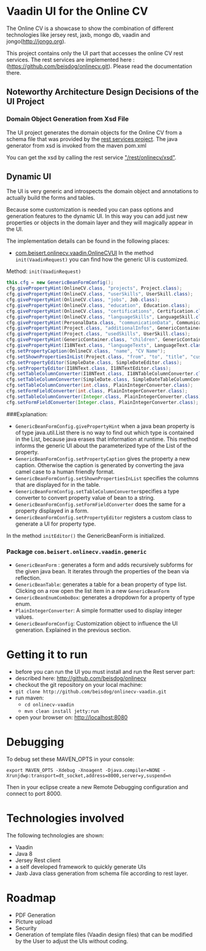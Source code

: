 # Vaadin UI for the Online CV

The Online CV is a showcase to show the combination of different technologies like jersey rest, jaxb, mongo db, vaadin and jongo(http://jongo.org).

This project contains only the UI part that accesses the online CV rest services.
The rest services are implemented here : (https://github.com/beisdog/onlinecv.git). Please read the documentation there.

## Noteworthy Architecture Design Decisions of the UI Project
### Domain Object Generation from Xsd File
The UI project generates the domain objects for the Online CV from a schema file that was provided by the [rest services project](https://github.com/beisdog/onlinecv). The java generator from xsd is invoked from the maven pom.xml

You can get the xsd by calling the rest service ["/rest/onlinecv/xsd"](http://localhost:8888/rest/onlinecv/xsd).
## Dynamic UI
The UI is very generic and introspects the domain object and annotations to actually build the forms and tables.

Because some customization is needed you can pass options and generation features to the dynamic UI.
In this way you can add just new properties or objects in the domain layer and they will magically appear in the UI.

The implementation details can be found in the following places:

* [com.beisert.onlinecv.vaadin.OnlineCVUI](/src/main/java/com/beisert/onlinecv/vaadin/OnlineCVUI.java)
In the method `init(VaadinRequest)` you can find how the generic UI is customized.

Method: `init(VaadinRequest)`
```java
this.cfg = new GenericBeanFormConfig();
cfg.givePropertyHint(OnlineCV.class, "projects", Project.class);
cfg.givePropertyHint(OnlineCV.class, "userSkills", UserSkill.class);
cfg.givePropertyHint(OnlineCV.class, "jobs", Job.class);
cfg.givePropertyHint(OnlineCV.class, "education", Education.class);
cfg.givePropertyHint(OnlineCV.class, "certifications", Certification.class);
cfg.givePropertyHint(OnlineCV.class, "languageSkills", LanguageSkill.class);
cfg.givePropertyHint(PersonalData.class, "communicationData", CommunicationData.class);
cfg.givePropertyHint(Project.class, "additionalInfos", GenericContainer.class);
cfg.givePropertyHint(Project.class, "usedSkills", UserSkill.class);
cfg.givePropertyHint(GenericContainer.class, "children", GenericContainer.class);
cfg.givePropertyHint(I18NText.class, "languageTexts", LanguageText.class);
cfg.setPropertyCaption(OnlineCV.class, "name", "CV Name");
cfg.setShownPropertiesInList(Project.class, "from", "to", "title", "customer", "key");
cfg.setPropertyEditor(SimpleDate.class, SimpleDateEditor.class);
cfg.setPropertyEditor(I18NText.class, I18NTextEditor.class);
cfg.setTableColumnConverter(I18NText.class, I18NTableColumnConverter.class);
cfg.setTableColumnConverter(SimpleDate.class, SimpleDateTableColumnConverter.class);
cfg.setTableColumnConverter(int.class, PlainIntegerConverter.class);
cfg.setFormFieldConverter(int.class, PlainIntegerConverter.class);
cfg.setTableColumnConverter(Integer.class, PlainIntegerConverter.class);
cfg.setFormFieldConverter(Integer.class, PlainIntegerConverter.class);

```
###Explanation:

* `GenericBeanFormConfig.givePropertyHint` when a java bean property is of type java.util.List there is no way to find out which type is contained in the List, because java erases that information at runtime. This method informs the generic UI about the parameterized type of the List of the property.
* `GenericBeanFormConfig.setPropertyCaption` gives the property a new caption. Otherwise the caption is generated by converting the java camel case to a human friendly format.
* `GenericBeanFormConfig.setShownPropertiesInList` specifies the columns that are displayed for in the table.
* `GenericBeanFormConfig.setTableColumnConverter`specifies a type converter to convert property value of bean to a string.
* `GenericBeanFormConfig.setFormFieldConverter` does the same for a property displayed in a form.
* `GenericBeanFormConfig.setPropertyEditor` registers a custom class to generate a UI for property type.

In the method `initEditor()` the GenericBeanForm is initialized.
 
### Package `com.beisert.onlinecv.vaadin.generic`
* `GenericBeanForm` : generates a form and adds recursively subforms for the given java bean. It iterates through the properties of the bean via reflection.
* `GenericBeanTable`: generates a table for a bean property of type list. Clicking on a row open the list item in a new `GenericBeanForm`
* `GenericBeanEnumComboBox`: generates a dropdown for a property of type enum.
* `PlainIntegerConverter`: A simple formatter used to display integer values.
* `GenericBeanFormConfig`: Customization object to influence the UI generation. Explained in the previous section.

# Getting it to run
* before you can run the UI you must install and run the Rest server part: 
 * described here: http://github.com/beisdog/onlinecv 
* checkout the git repository on your local machine: 
 * `git clone http://github.com/beisdog/onlinecv-vaadin.git`
* run maven:
	* `cd onlinecv-vaadin`
	* `mvn clean install jetty:run`
* open your browser on: [http://localhost:8080](http://localhost:8080)

# Debugging
To debug set these MAVEN_OPTS in your console:

`export MAVEN_OPTS -Xdebug -Xnoagent -Djava.compiler=NONE -Xrunjdwp:transport=dt_socket,address=8000,server=y,suspend=n`

Then in your eclipse create a new Remote Debugging configuration and connect to port 8000.

# Technologies involved
The following technologies are shown:
* Vaadin
* Java 8
* Jersey Rest client
* a self developed framework to quickly generate UIs
* Jaxb Java class  generation from schema file according to rest layer.

# Roadmap
* PDF Generation
* Picture upload
* Security
* Generation of template files (Vaadin design files) that can be modified by the User to adjust the UIs without coding.
